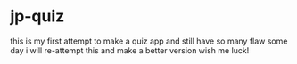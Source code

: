 # jp-quiz
this is my first attempt to make a quiz app and still have so many flaw
some day i will re-attempt this and make a better version
wish me luck!
